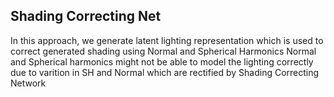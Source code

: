 ## Shading Correcting Net
In this approach, we generate latent lighting representation which is used to correct generated shading using Normal and Spherical Harmonics
Normal and Spherical harmonics might not be able to model the lighting correctly due to varition in SH and Normal which are
rectified by Shading Correcting Network

